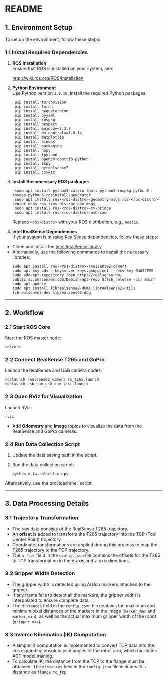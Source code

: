 # README

## 1. Environment Setup

To set up the environment, follow these steps:

### 1.1 Install Required Dependencies
1. **ROS Installation**  
    Ensure that ROS is installed on your system, see:
    
    http://wiki.ros.org/ROS/Installation

2. **Python Environment**  
    Use Python version `3.8.19`. Install the required Python packages:

        pip install torchvision
        pip install torch
        pip install pyquaternion
        pip install pyyaml
        pip install rospkg
        pip install pexpect
        pip install mujoco==2.3.7
        pip install dm_control==1.0.14
        pip install matplotlib
        pip install einops
        pip install packaging
        pip install h5py
        pip install ipython
        pip install opencv-contrib-python
        pip install ikpy
        pip install pyrealsense2
        pip install csvkit

3. **Install the necessary ROS packages**

        sudo apt install python3-catkin-tools python3-rospkg python3-rosdep python3-rosinstall-generator
        sudo apt install ros-<ros-distro>-geometry-msgs ros-<ros-distro>-sensor-msgs ros-<ros-distro>-nav-msgs
        sudo apt install ros-<ros-distro>-cv-bridge
        sudo apt install ros-<ros-distro>-usb-cam

    Replace `<ros-distro>` with your ROS distribution, e.g., `noetic`.

4. **Intel RealSense Dependencies**  
If your system is missing RealSense dependencies, follow these steps:
- Clone and install the [Intel RealSense library](https://github.com/IntelRealSense/librealsense).
- Alternatively, use the following commands to install the necessary libraries:
  ```
  sudo apt install ros-<ros-distro>-realsense2-camera
  sudo apt-key adv --keyserver keys.gnupg.net --recv-key 04A3CF2E
  sudo add-apt-repository "deb http://realsense-hw-public.s3.amazonaws.com/Debian/apt-repo $(lsb_release -cs) main"
  sudo apt update
  sudo apt install librealsense2-dkms librealsense2-utils librealsense2-dev librealsense2-dbg
  ```

---

## 2. Workflow

### 2.1 Start ROS Core
Start the ROS master node:

    roscore

### 2.2 Connect RealSense T265 and GoPro
Launch the RealSense and USB camera nodes:

    roslaunch realsense2_camera rs_t265.launch
    roslaunch usb_cam usb_cam-test.launch

### 2.3 Open RViz for Visualization
Launch RViz:

    rviz

- Add **Odometry** and **Image** topics to visualize the data from the RealSense and GoPro cameras.

### 2.4 Run Data Collection Script
1. Update the data saving path in the script.
2. Run the data collection script:

       python data_collection.py

Alternatively, use the provided shell script.

---

## 3. Data Processing Details
### 3.1 Trajectory Transformation
- The raw data consists of the RealSense T265 trajectory.
- An **offset** is added to transform the T265 trajectory into the TCP (Tool Center Point) trajectory.
- Coordinate transformations are applied during this process to map the T265 trajectory to the TCP trajectory.
- The `offset` field in the `config.json` file contains the offsets for the T265 to TCP transformation in the x-axis and z-axis directions.

### 3.2 Gripper Width Detection
- The gripper width is detected using ArUco markers attached to the gripper.
- If any frame fails to detect all the markers, the gripper width is interpolated to ensure complete data.
- The `distances` field in the `config.json` file contains the maximum and minimum pixel distances of the markers in the image (`marker_max` and `marker_min`), as well as the actual maximum gripper width of the robot (`gripper_max`).

### 3.3 Inverse Kinematics (IK) Computation
- A simple IK computation is implemented to convert TCP data into the corresponding absolute joint angles of the robot arm, which facilitates ACT model training.
- To calculate IK, the distance from the TCP to the flange must be obtained. The `distances` field in the `config.json` file includes this distance as `flange_to_tcp`.
